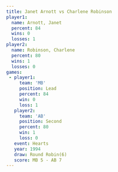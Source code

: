 ```yaml
---
title: Janet Arnott vs Charlene Robinson
player1:                  
  name: Arnott, Janet     
  percent: 84             
  wins: 0                 
  losses: 1               
player2:                  
  name: Robinson, Charlene
  percent: 80             
  wins: 1                 
  losses: 0               
games:
 - player1:        
     team: 'MB'    
     position: Lead
     percent: 84   
     win: 0        
     loss: 1       
   player2:          
     team: 'AB'      
     position: Second
     percent: 80     
     win: 1          
     loss: 0         
   event: Hearts       
   year: 1994          
   draw: Round Robin(6)
   score: MB 5 - AB 7  
---
```

